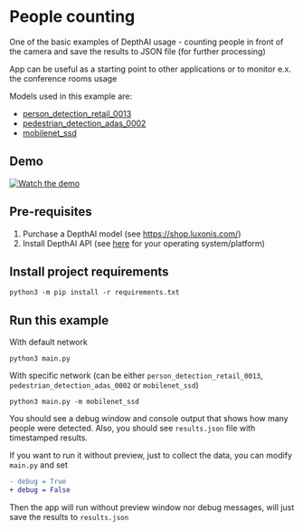 # People counting

One of the basic examples of DepthAI usage - counting people in front of the camera and save the
results to JSON file (for further processing)

App can be useful as a starting point to other applications or to monitor e.x. the conference
rooms usage

Models used in this example are:
- [person_detection_retail_0013](https://docs.openvinotoolkit.org/latest/omz_models_intel_person_detection_retail_0013_description_person_detection_retail_0013.html)
- [pedestrian_detection_adas_0002](https://docs.openvinotoolkit.org/latest/omz_models_intel_pedestrian_detection_adas_0002_description_pedestrian_detection_adas_0002.html)
- [mobilenet_ssd](https://docs.openvinotoolkit.org/latest/omz_models_public_mobilenet_ssd_mobilenet_ssd.html)

## Demo

[![Watch the demo](https://user-images.githubusercontent.com/32992551/90693638-6cd07900-e234-11ea-841b-5ce993750244.png)](https://youtu.be/M0xQI1kXju4)

## Pre-requisites

1. Purchase a DepthAI model (see https://shop.luxonis.com/)
2. Install DepthAI API (see [here](https://docs.luxonis.com/api/) for your operating system/platform)

## Install project requirements

```
python3 -m pip install -r requirements.txt
```

## Run this example

With default network
```
python3 main.py
```

With specific network (can be either `person_detection_retail_0013`, `pedestrian_detection_adas_0002` or `mobilenet_ssd`)
```
python3 main.py -m mobilenet_ssd
```

You should see a debug window and console output that shows how many people were
detected. Also, you should see `results.json` file with timestamped results.

If you want to run it without preview, just to collect the data, you can modify `main.py` and set

```diff
- debug = True
+ debug = False
```

Then the app will run without preview window nor debug messages, will just save the results to `results.json`
